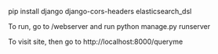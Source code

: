 pip install django django-cors-headers elasticsearch_dsl

To run, go to /webserver and run 
	python manage.py runserver
	
To visit site, then go to http://localhost:8000/queryme